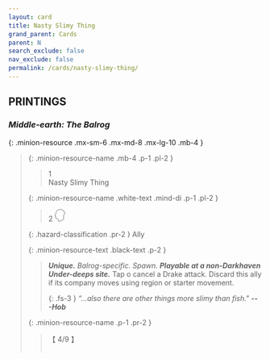 ```yaml
---
layout: card
title: Nasty Slimy Thing
grand_parent: Cards
parent: N
search_exclude: false
nav_exclude: false
permalink: /cards/nasty-slimy-thing/
---
```


## PRINTINGS


### _Middle-earth: The Balrog_

{: .minion-resource .mx-sm-6 .mx-md-8 .mx-lg-10 .mb-4 }
> {: .minion-resource-name .mb-4 .p-1 .pl-2 }
> > <div class="hazard-mp">1</div>
> > <div class="card-name">Nasty Slimy Thing</div>
>
> {: .minion-resource-name .white-text .mind-di .p-1 .pl-2 }
> > 2 ![](/assets/images/mind.svg)
>
> {: .hazard-classification .pr-2 }
> Ally
>
> {: .minion-resource-text .black-text .p-2 }
> > _**Unique.**_ _Balrog-specific._ _Spawn._ ***Playable at a non-Darkhaven Under-deeps site.*** Tap o cancel a Drake attack. Discard this ally if its company moves using region or starter movement. 
> > 
> > {: .fs-3 } 
> > _“...also there are other things more slimy than fish."_ ***---&#65279;Hob*** 
> 
> {: .minion-resource-name .p-1 .pr-2 }
> > <div class="card-shield">【 4/9 】</div>
> > <div class="card-corruption-white">&nbsp;</div>
